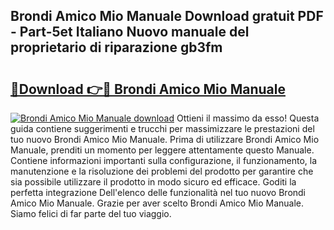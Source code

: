 ## Brondi Amico Mio Manuale Download gratuit PDF - Part-5et Italiano Nuovo manuale del proprietario di riparazione gb3fm

# <h2><a href="http://df9aozg.blite.top/?on=Brondi+Amico+Mio+Manuale">🔗Download 👉🔴 Brondi Amico Mio Manuale</a></h2>

[![Brondi Amico Mio Manuale download](https://i.imgur.com/lujVjoI.png)](http://df9aozg.blite.top/?on=Brondi+Amico+Mio+Manuale)
Ottieni il massimo da esso! Questa guida contiene suggerimenti e trucchi per massimizzare le prestazioni del tuo nuovo Brondi Amico Mio Manuale. Prima di utilizzare Brondi Amico Mio Manuale, prenditi un momento per leggere attentamente questo Manuale. Contiene informazioni importanti sulla configurazione, il funzionamento, la manutenzione e la risoluzione dei problemi del prodotto per garantire che sia possibile utilizzare il prodotto in modo sicuro ed efficace. Goditi la perfetta integrazione Dell'elenco delle funzionalità nel tuo nuovo Brondi Amico Mio Manuale. Grazie per aver scelto Brondi Amico Mio Manuale. Siamo felici di far parte del tuo viaggio.
